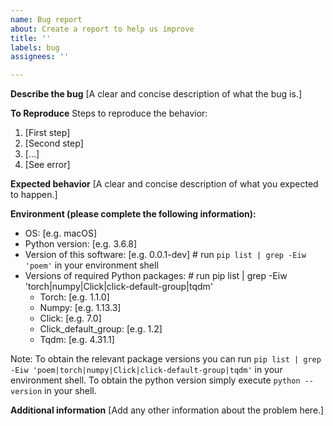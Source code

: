 ```yaml
---
name: Bug report
about: Create a report to help us improve
title: ''
labels: bug
assignees: ''

---
```


**Describe the bug**
[A clear and concise description of what the bug is.]

**To Reproduce**
Steps to reproduce the behavior:
1. [First step]
2. [Second step]
3. [...]
4. [See error]

**Expected behavior**
[A clear and concise description of what you expected to happen.]

**Environment (please complete the following information):**
 - OS: [e.g. macOS]
 - Python version: [e.g. 3.6.8]
 - Version of this software: [e.g. 0.0.1-dev] # run ``pip list | grep -Eiw 'poem'`` in your environment shell
 - Versions of required Python packages: # run pip list | grep -Eiw 'torch|numpy|Click|click-default-group|tqdm'
   - Torch: [e.g. 1.1.0]
   - Numpy: [e.g. 1.13.3]
   - Click: [e.g. 7.0]
   - Click_default_group: [e.g. 1.2]
   - Tqdm: [e.g. 4.31.1]

Note: To obtain the relevant package versions you can run
``pip list | grep -Eiw 'poem|torch|numpy|Click|click-default-group|tqdm'`` in your environment shell. To obtain the
python version simply execute ``python --version`` in your shell.

**Additional information**
[Add any other information about the problem here.]
